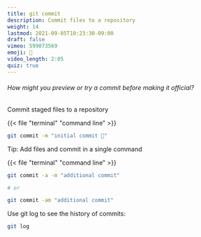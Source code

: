 ```yaml
---
title: git commit
description: Commit files to a repository
weight: 14
lastmod: 2021-09-05T10:23:30-09:00
draft: false
vimeo: 599073569
emoji: 📸
video_length: 2:05
quiz: true
---
```


<quiz-modal options="---preview:--blank:--dry-run:--test" answer="--dry-run" prize="8">
  <h6>How might you preview or try a commit before making it official?</h6>
</quiz-modal>

Commit staged files to a repository

{{< file "terminal" "command line" >}}

```bash
git commit -m "initial commit 🚀"
```

Tip: Add files and commit in a single command

{{< file "terminal" "command line" >}}

```bash
git commit -a -m "additional commit"

# or

git commit -am "additional commit"
```

Use git log to see the history of commits:

```bash
git log
```
